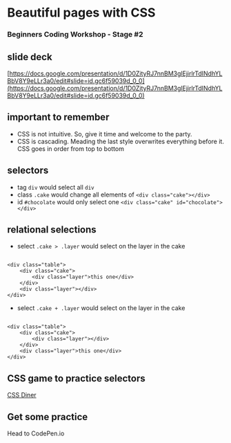# Beautiful pages with CSS
### Beginners Coding Workshop - Stage #2

## slide deck
[https://docs.google.com/presentation/d/1D0ZityRJ7nnBM3glEjirlrTdINdhYLBbV8Y9eLLr3a0/edit#slide=id.gc6f59039d_0_0](https://docs.google.com/presentation/d/1D0ZityRJ7nnBM3glEjirlrTdINdhYLBbV8Y9eLLr3a0/edit#slide=id.gc6f59039d_0_0)

## important to remember
* CSS is not intuitive. So, give it time and welcome to the party.
* CSS is cascading. Meading the last style overwrites everything before it. CSS goes in order from top to bottom

## selectors
* tag `div` would select all `div`
* class `.cake` would change all elements of `<div class="cake"></div>`
* id `#chocolate` would only select one `<div class="cake" id="chocolate"></div>`

## relational selections
* select `.cake > .layer` would select on the layer in the cake
```

<div class="table">
	<div class="cake">
		<div class="layer">this one</div>
	</div>
	<div class="layer"></div>
</div>

```
* select `.cake + .layer` would select on the layer in the cake
```

<div class="table">
	<div class="cake">
		<div class="layer"></div>
	</div>
	<div class="layer">this one</div>
</div>

```

## CSS game to practice selectors
[CSS Diner](https://flukeout.github.io/)

## Get some practice
Head to CodePen.io